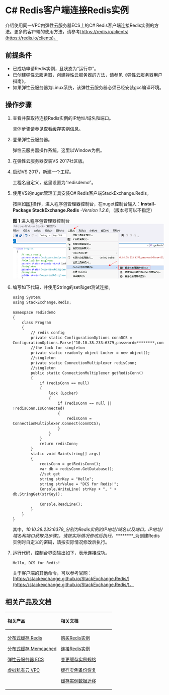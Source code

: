 # C\# Redis客户端连接Redis实例<a name="ZH-CN_TOPIC_0144197425"></a>

介绍使用同一VPC内弹性云服务器ECS上的C\# Redis客户端连接Redis实例的方法。更多的客户端的使用方法，请参考[https://redis.io/clients](https://redis.io/clients)。

## 前提条件<a name="zh-cn_topic_0126076987_section1502270695932"></a>

-   已成功申请Redis实例，且状态为“运行中”。
-   已创建弹性云服务器，创建弹性云服务器的方法，请参见《弹性云服务器用户指南》。
-   如果弹性云服务器为Linux系统，该弹性云服务器必须已经安装gcc编译环境。

## 操作步骤<a name="zh-cn_topic_0126076987_section994505645015"></a>

1.  <a name="zh-cn_topic_0126076987_li457118182512"></a>查看并获取待连接Redis实例的IP地址/域名和端口。

    具体步骤请参见[查看缓存实例信息](查看缓存实例信息.md#ZH-CN_TOPIC_0144197334)。

2.  登录弹性云服务器。

    弹性云服务器操作系统，这里以Window为例。

3.  在弹性云服务器安装VS 2017社区版。
4.  启动VS 2017，新建一个工程。

    工程名自定义，这里设置为“redisdemo”。

5.  使用VS的nuget管理工具安装C\# Redis客户端StackExchange.Redis。

    按照如[图1](#zh-cn_topic_0126076987_fig394516508313)操作，进入程序包管理器控制台，在nuget控制台输入：**Install-Package StackExchange.Redis** _-Version 1.2.6_。（版本号可以不指定）

    **图 1**  进入程序包管理器控制台<a name="zh-cn_topic_0126076987_fig394516508313"></a>  
    ![](figures/进入程序包管理器控制台.png "进入程序包管理器控制台")

6.  编写如下代码，并使用String的set和get测试连接。

    ```
    using System;
    using StackExchange.Redis;
    
    namespace redisdemo
    {
        class Program
        {
            // redis config
            private static ConfigurationOptions connDCS = ConfigurationOptions.Parse("10.10.38.233:6379,password=********,connectTimeout=2000");
            //the lock for singleton
            private static readonly object Locker = new object();
            //singleton
            private static ConnectionMultiplexer redisConn;
            //singleton
            public static ConnectionMultiplexer getRedisConn()
            {
                if (redisConn == null)
                {
                    lock (Locker)
                    {
                        if (redisConn == null || !redisConn.IsConnected)
                        {
                            redisConn = ConnectionMultiplexer.Connect(connDCS);
                        }
                    }
                }
                return redisConn;
            }
            static void Main(string[] args)
            {
                redisConn = getRedisConn();
                var db = redisConn.GetDatabase();
                //set get
                string strKey = "Hello";
                string strValue = "DCS for Redis!";
                Console.WriteLine( strKey + ", " + db.StringGet(strKey));
    
                Console.ReadLine();
            }
        }
    }
    ```

    其中，_10.10.38.233:6379_分别为Redis实例的IP地址/域名以及端口。IP地址/域名和端口获取见步骤[1](#zh-cn_topic_0126076987_li457118182512)，请按实际情况修改后执行。_\*\*\*\*\*\*\*\*_为创建Redis实例时自定义的密码，请按实际情况修改后执行。

7.  运行代码，控制台界面输出如下，表示连接成功。

    ```
    Hello, DCS for Redis!
    ```

    关于客户端的其他命令，可以参考官网：[https://stackexchange.github.io/StackExchange.Redis/](https://stackexchange.github.io/StackExchange.Redis/)。


## 相关产品及文档<a name="zh-cn_topic_0126076987_section152613113129"></a>

<a name="zh-cn_topic_0126076987_zh-cn_topic_0046844820_table1073594361220"></a>
<table><thead align="left"><tr id="zh-cn_topic_0126076987_zh-cn_topic_0046844820_row197372430123"><th class="cellrowborder" valign="top" width="50%" id="mcps1.1.3.1.1"><p id="zh-cn_topic_0126076987_zh-cn_topic_0046844820_p4737243111216"><a name="zh-cn_topic_0126076987_zh-cn_topic_0046844820_p4737243111216"></a><a name="zh-cn_topic_0126076987_zh-cn_topic_0046844820_p4737243111216"></a>相关产品</p>
</th>
<th class="cellrowborder" valign="top" width="50%" id="mcps1.1.3.1.2"><p id="zh-cn_topic_0126076987_zh-cn_topic_0046844820_p18737144301214"><a name="zh-cn_topic_0126076987_zh-cn_topic_0046844820_p18737144301214"></a><a name="zh-cn_topic_0126076987_zh-cn_topic_0046844820_p18737144301214"></a>相关文档</p>
</th>
</tr>
</thead>
<tbody><tr id="zh-cn_topic_0126076987_zh-cn_topic_0046844820_row17371443131210"><td class="cellrowborder" valign="top" width="50%" headers="mcps1.1.3.1.1 "><p id="zh-cn_topic_0126076987_zh-cn_topic_0046844820_p13372054101419"><a name="zh-cn_topic_0126076987_zh-cn_topic_0046844820_p13372054101419"></a><a name="zh-cn_topic_0126076987_zh-cn_topic_0046844820_p13372054101419"></a><a href="https://www.huaweicloud.com/product/dcs.html?infodocbz" target="_blank" rel="noopener noreferrer">分布式缓存 Redis</a></p>
<p id="zh-cn_topic_0126076987_zh-cn_topic_0046844820_p19548105714519"><a name="zh-cn_topic_0126076987_zh-cn_topic_0046844820_p19548105714519"></a><a name="zh-cn_topic_0126076987_zh-cn_topic_0046844820_p19548105714519"></a><a href="https://www.huaweicloud.com/product/dcsmem.html?infodocbz" target="_blank" rel="noopener noreferrer">分布式缓存 Memcached</a></p>
<p id="zh-cn_topic_0126076987_zh-cn_topic_0046844820_p8862161219564"><a name="zh-cn_topic_0126076987_zh-cn_topic_0046844820_p8862161219564"></a><a name="zh-cn_topic_0126076987_zh-cn_topic_0046844820_p8862161219564"></a><a href="https://www.huaweicloud.com/product/ecs.html?infodocbz" target="_blank" rel="noopener noreferrer">弹性云服务器 ECS</a></p>
<p id="zh-cn_topic_0126076987_zh-cn_topic_0046844820_p841193941416"><a name="zh-cn_topic_0126076987_zh-cn_topic_0046844820_p841193941416"></a><a name="zh-cn_topic_0126076987_zh-cn_topic_0046844820_p841193941416"></a><a href="http://www.huaweicloud.com/product/vpc.html?infodocbz" target="_blank" rel="noopener noreferrer">虚拟私有云 VPC</a></p>
</td>
<td class="cellrowborder" valign="top" width="50%" headers="mcps1.1.3.1.2 "><p id="zh-cn_topic_0126076987_zh-cn_topic_0046844820_p1381695711471"><a name="zh-cn_topic_0126076987_zh-cn_topic_0046844820_p1381695711471"></a><a name="zh-cn_topic_0126076987_zh-cn_topic_0046844820_p1381695711471"></a><a href="https://support.huaweicloud.com/usermanual-dcs/dcs-zh-ug-180315001.html?infodocbz" target="_blank" rel="noopener noreferrer">购买Redis实例</a></p>
<p id="zh-cn_topic_0126076987_zh-cn_topic_0046844820_p682916370595"><a name="zh-cn_topic_0126076987_zh-cn_topic_0046844820_p682916370595"></a><a name="zh-cn_topic_0126076987_zh-cn_topic_0046844820_p682916370595"></a><a href="https://support.huaweicloud.com/usermanual-dcs/zh-cn_topic_0082114847.html?infodocbz" target="_blank" rel="noopener noreferrer">连接Redis实例</a></p>
<p id="zh-cn_topic_0126076987_zh-cn_topic_0046844820_p16726748155912"><a name="zh-cn_topic_0126076987_zh-cn_topic_0046844820_p16726748155912"></a><a name="zh-cn_topic_0126076987_zh-cn_topic_0046844820_p16726748155912"></a><a href="https://support.huaweicloud.com/usermanual-dcs/zh-cn_topic_0061845451.html?infodocbz" target="_blank" rel="noopener noreferrer">变更缓存实例规格</a></p>
<p id="zh-cn_topic_0126076987_zh-cn_topic_0046844820_p12250886517"><a name="zh-cn_topic_0126076987_zh-cn_topic_0046844820_p12250886517"></a><a name="zh-cn_topic_0126076987_zh-cn_topic_0046844820_p12250886517"></a><a href="https://support.huaweicloud.com/usermanual-dcs/zh-cn_topic_0079545637.html?infodocbz" target="_blank" rel="noopener noreferrer">缓存实例备份恢复</a></p>
<p id="zh-cn_topic_0126076987_zh-cn_topic_0046844820_p143616360517"><a name="zh-cn_topic_0126076987_zh-cn_topic_0046844820_p143616360517"></a><a name="zh-cn_topic_0126076987_zh-cn_topic_0046844820_p143616360517"></a><a href="https://support.huaweicloud.com/migration-dcs/zh-cn_topic_0078784423.html?infodocbz" target="_blank" rel="noopener noreferrer">缓存实例数据迁移</a></p>
</td>
</tr>
</tbody>
</table>

